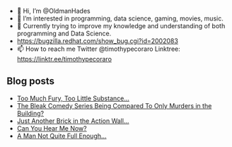 - 👋 Hi, I’m @OldmanHades
- 👀 I’m interested in programming, data science, gaming, movies, music.
- 🌱 Currently trying to improve my knowledge and understanding of both programming and Data Science.
- https://bugzilla.redhat.com/show_bug.cgi?id=2002083
- 📫 How to reach me Twitter @timothypecoraro
Linktree: https://linktr.ee/timothypecoraro

## Blog posts
<!-- BLOG-POST-LIST:START -->
- [Too Much Fury, Too Little Substance…](https://medium.com/@timothypecoraro/too-much-fury-too-little-substance-485b025e7595?source=rss-5097f5c9b801------2)
- [The Bleak Comedy Series Being Compared To Only Murders in the Building?](https://medium.com/@timothypecoraro/the-bleak-comedy-series-being-compared-to-only-murders-in-the-building-f99e10b82892?source=rss-5097f5c9b801------2)
- [Just Another Brick in the Action Wall…](https://medium.com/@timothypecoraro/just-another-brick-in-the-action-wall-9adf1084a236?source=rss-5097f5c9b801------2)
- [Can You Hear Me Now?](https://medium.com/@timothypecoraro/can-you-hear-me-now-ff9b3b5079c7?source=rss-5097f5c9b801------2)
- [A Man Not Quite Full Enough…](https://medium.com/@timothypecoraro/a-man-not-quite-full-enough-d0d0e42bf316?source=rss-5097f5c9b801------2)
<!-- BLOG-POST-LIST:END -->
